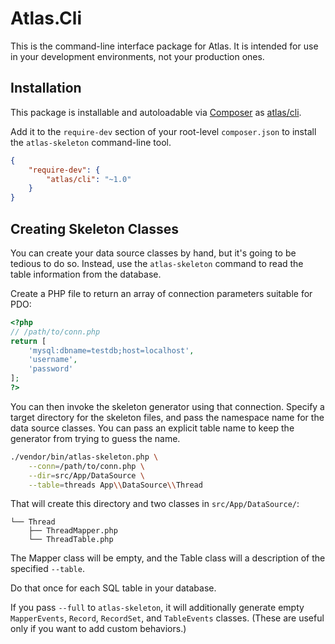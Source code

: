 # Atlas.Cli

This is the command-line interface package for Atlas. It is intended for use
in your development environments, not your production ones.

## Installation

This package is installable and autoloadable via
[Composer](https://getcomposer.org/) as
[atlas/cli](https://packagist.org/packages/atlas/cli).

Add it to the `require-dev` section of your root-level `composer.json`
to install the `atlas-skeleton` command-line tool.

```json
{
    "require-dev": {
        "atlas/cli": "~1.0"
    }
}
```

## Creating Skeleton Classes

You can create your data source classes by hand, but it's going to be tedious to
do so. Instead, use the `atlas-skeleton` command to read the table information
from the database.

Create a PHP file to return an array of connection parameters suitable for PDO:

```php
<?php
// /path/to/conn.php
return [
    'mysql:dbname=testdb;host=localhost',
    'username',
    'password'
];
?>
```

You can then invoke the skeleton generator using that connection. Specify a
target directory for the skeleton files, and pass the namespace name for the
data source classes. You can pass an explicit table name to keep the generator
from trying to guess the name.

```bash
./vendor/bin/atlas-skeleton.php \
    --conn=/path/to/conn.php \
    --dir=src/App/DataSource \
    --table=threads App\\DataSource\\Thread
```

That will create this directory and two classes in `src/App/DataSource/`:

```
└── Thread
    ├── ThreadMapper.php
    └── ThreadTable.php
```

The Mapper class will be empty, and the Table class will a description of the
specified `--table`.

Do that once for each SQL table in your database.

If you pass `--full` to `atlas-skeleton`, it will additionally generate empty
`MapperEvents`, `Record`, `RecordSet`, and `TableEvents` classes. (These are
useful only if you want to add custom behaviors.)

